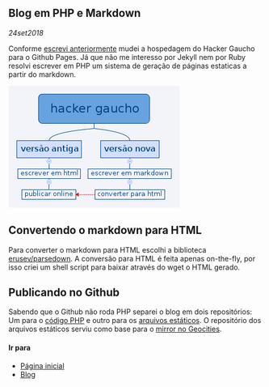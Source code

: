 ## Blog em PHP e Markdown
*24set2018*

Conforme [escrevi anteriormente](vida_longa.html) mudei a hospedagem do Hacker Gaucho para o Github Pages. Já que não me interesso por Jekyll nem por Ruby resolvi escrever em PHP um sistema de geração de páginas estaticas a partir do markdown.

![Imagem comparando o blogmark com a versão anterior do Hacker Gaucho](asset/blogmark.png)

## Convertendo o markdown para HTML
Para converter o markdown para HTML escolhi a biblioteca [erusev/parsedown](https://packagist.org/packages/erusev/parsedown). A conversão para HTML é feita apenas on-the-fly, por isso criei um shell script para baixar através do wget o HTML gerado.

## Publicando no Github
Sabendo que o Github não roda PHP separei o blog em dois repositórios: Um para o [código PHP](https://github.com/hackergaucho/blogmark) e outro para os [arquivos estáticos](https://github.com/hackergaucho/hackergaucho.github.io). O repositório dos arquivos estáticos serviu como base para o [mirror no Geocities](http://geocities.ws/hackergaucho).

#### Ir para
- [Página inicial](.)
- [Blog](blog.html)
